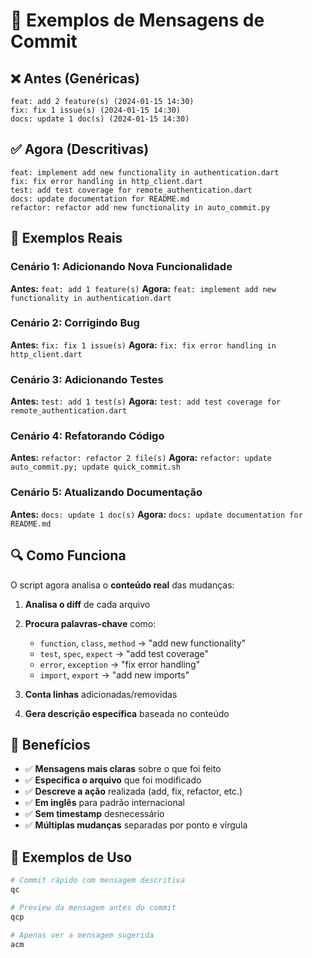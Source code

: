 # 📝 Exemplos de Mensagens de Commit

## ❌ Antes (Genéricas)
```
feat: add 2 feature(s) (2024-01-15 14:30)
fix: fix 1 issue(s) (2024-01-15 14:30)
docs: update 1 doc(s) (2024-01-15 14:30)
```

## ✅ Agora (Descritivas)
```
feat: implement add new functionality in authentication.dart
fix: fix error handling in http_client.dart
test: add test coverage for remote_authentication.dart
docs: update documentation for README.md
refactor: refactor add new functionality in auto_commit.py
```

## 🎯 Exemplos Reais

### Cenário 1: Adicionando Nova Funcionalidade
**Antes:** `feat: add 1 feature(s)`
**Agora:** `feat: implement add new functionality in authentication.dart`

### Cenário 2: Corrigindo Bug
**Antes:** `fix: fix 1 issue(s)`
**Agora:** `fix: fix error handling in http_client.dart`

### Cenário 3: Adicionando Testes
**Antes:** `test: add 1 test(s)`
**Agora:** `test: add test coverage for remote_authentication.dart`

### Cenário 4: Refatorando Código
**Antes:** `refactor: refactor 2 file(s)`
**Agora:** `refactor: update auto_commit.py; update quick_commit.sh`

### Cenário 5: Atualizando Documentação
**Antes:** `docs: update 1 doc(s)`
**Agora:** `docs: update documentation for README.md`

## 🔍 Como Funciona

O script agora analisa o **conteúdo real** das mudanças:

1. **Analisa o diff** de cada arquivo
2. **Procura palavras-chave** como:
   - `function`, `class`, `method` → "add new functionality"
   - `test`, `spec`, `expect` → "add test coverage"
   - `error`, `exception` → "fix error handling"
   - `import`, `export` → "add new imports"

3. **Conta linhas** adicionadas/removidas
4. **Gera descrição específica** baseada no conteúdo

## 🚀 Benefícios

- ✅ **Mensagens mais claras** sobre o que foi feito
- ✅ **Especifica o arquivo** que foi modificado
- ✅ **Descreve a ação** realizada (add, fix, refactor, etc.)
- ✅ **Em inglês** para padrão internacional
- ✅ **Sem timestamp** desnecessário
- ✅ **Múltiplas mudanças** separadas por ponto e vírgula

## 🎨 Exemplos de Uso

```bash
# Commit rápido com mensagem descritiva
qc

# Preview da mensagem antes do commit
qcp

# Apenas ver a mensagem sugerida
acm
``` 